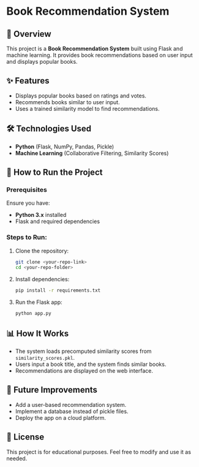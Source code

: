 # Book Recommendation System

## 📌 Overview
This project is a **Book Recommendation System** built using Flask and machine learning. It provides book recommendations based on user input and displays popular books.

## ✨ Features
- Displays popular books based on ratings and votes.
- Recommends books similar to user input.
- Uses a trained similarity model to find recommendations.

## 🛠 Technologies Used
- **Python** (Flask, NumPy, Pandas, Pickle)
- **Machine Learning** (Collaborative Filtering, Similarity Scores)

## 🚀 How to Run the Project

### Prerequisites
Ensure you have:
- **Python 3.x** installed
- Flask and required dependencies

### Steps to Run:
1. Clone the repository:
   ```bash
   git clone <your-repo-link>
   cd <your-repo-folder>
   ```
2. Install dependencies:
   ```bash
   pip install -r requirements.txt
   ```
3. Run the Flask app:
   ```bash
   python app.py
   ```

## 📊 How It Works
- The system loads precomputed similarity scores from `similarity_scores.pkl`.
- Users input a book title, and the system finds similar books.
- Recommendations are displayed on the web interface.

## 🎯 Future Improvements
- Add a user-based recommendation system.
- Implement a database instead of pickle files.
- Deploy the app on a cloud platform.

## 📜 License
This project is for educational purposes. Feel free to modify and use it as needed.
